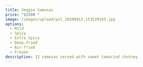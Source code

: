 ```yaml
---
title: Veggie Samosas
price: "$1500 "
image: /images/upload/pxl_20200912_153529163.jpg
options:
  - Mild
  - Spicy
  - Extra Spicy
  - Deep-fried
  - Air-fried
  - Frozen
description: 12 samosas served with sweet tamarind chutney
---
```


